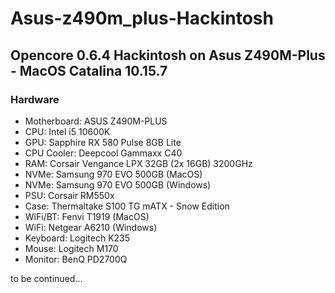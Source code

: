 # Asus-z490m_plus-Hackintosh
## Opencore 0.6.4 Hackintosh on Asus Z490M-Plus - MacOS Catalina 10.15.7
### Hardware
* Motherboard: ASUS Z490M-PLUS
* CPU: Intel i5 10600K
* GPU: Sapphire RX 580 Pulse 8GB Lite
* CPU Cooler: Deepcool Gammaxx C40
* RAM: Corsair Vengance LPX 32GB (2x 16GB) 3200GHz
* NVMe: Samsung 970 EVO 500GB (MacOS)
* NVMe: Samsung 970 EVO 500GB (Windows)
* PSU: Corsair RM550x
* Case: Thermaltake S100 TG mATX - Snow Edition
* WiFi/BT: Fenvi T1919 (MacOS)
* WiFi: Netgear A6210 (Windows)
* Keyboard: Logitech K235
* Mouse: Logitech M170
* Monitor: BenQ PD2700Q

to be continued...
